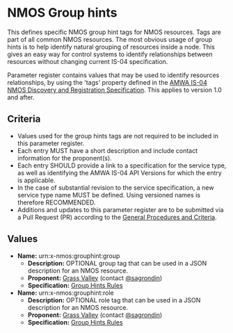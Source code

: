 # NMOS Group hints

This defines specific NMOS group hint tags for NMOS resources. Tags are part of all common NMOS resources. The most obvious usage of group hints is to help identify natural grouping of resources inside a node.  This gives an easy way for control systems to identify relationships between resources without changing current IS-04 specification.

Parameter register contains values that may be used to identify resources relationships, by using the 'tags' property defined in the [AMWA IS-04 NMOS Discovery and Registration Specification](https://github.com/AMWA-TV/nmos-discovery-registration).  This applies to version 1.0 and after.

## Criteria

- Values used for the group hints tags are not required to be included in this parameter register.
- Each entry MUST have a short description and include contact information for the proponent(s).
- Each entry SHOULD provide a link to a specification for the service type, as well as identifying the AMWA IS-04 API Versions for which the entry is applicable.
- In the case of substantial revision to the service specification, a new service type name MUST be defined. Using versioned names is therefore RECOMMENDED.
- Additions and updates to this parameter register are to be submitted via a Pull Request (PR) according to the [General Procedures and Criteria](../README.md#general-procedures-and-criteria).

## Values

- **Name:** urn:x-nmos:grouphint:group
  - **Description:** OPTIONAL group tag that can be used in a JSON description for an NMOS resource.
  - **Proponent:** [Grass Valley](https://github.com/AMWA-TV/nmos-parameter-registers) (contact [@sagrondin](https://github.com/sagrondin))
  - **Specification:** [Group Hints Rules](group-hints-rules.md)
- **Name:** urn:x-nmos:grouphint:role
  - **Description:**  OPTIONAL role tag that can be used in a JSON description for an NMOS resource.
  - **Proponent:** [Grass Valley](https://github.com/AMWA-TV/nmos-parameter-registers) (contact [@sagrondin](https://github.com/sagrondin))
  - **Specification:** [Group Hints Rules](group-hints-rules.md)
